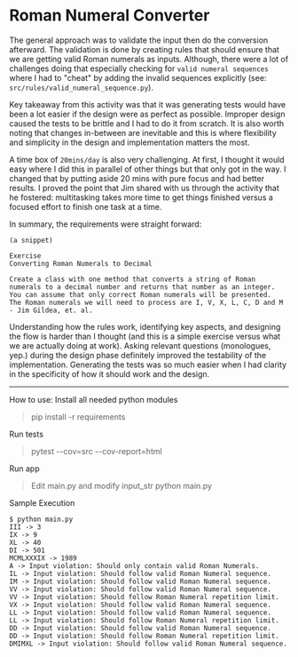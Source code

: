 # Roman Numeral Converter

The general approach was to validate the input then do the conversion afterward. The validation is done by creating rules that should ensure that we are getting valid Roman numerals as inputs. Although, there were a lot of challenges doing that especially checking for `valid numeral sequences` where I had to "cheat" by adding the invalid sequences explicitly (see: `src/rules/valid_numeral_sequence.py`).

Key takeaway from this activity was that it was generating tests would have been a lot easier if the design were as perfect as possible. Improper design caused the tests to be brittle and I had to do it from scratch.
It is also worth noting that changes in-between are inevitable and this is where flexibility and simplicity in the design and implementation matters the most.

A time box of `20mins/day` is also very challenging. At first, I thought it would easy where I did this in parallel of other things but that only got in the way. I changed that by putting aside 20 mins with pure focus and had better results. I proved the point that Jim shared with us through the activity that he fostered: multitasking takes more time to get things finished versus a focused effort to finish one task at a time.


In summary, the requirements were straight forward:

`(a snippet)`
```
Exercise
Converting Roman Numerals to Decimal

Create a class with one method that converts a string of Roman numerals to a decimal number and returns that number as an integer.  
You can assume that only correct Roman numerals will be presented.  The Roman numerals we will need to process are I, V, X, L, C, D and M
- Jim Gildea, et. al.
```

Understanding how the rules work, identifying key aspects, and designing the flow is harder than I thought (and this is a simple exercise versus what we are actually doing at work). Asking relevant questions (monologues, yep.) during the design phase definitely improved the testability of the implementation.
Generating the tests was so much easier when I had clarity in the specificity of how it should work and the design. 

---
How to use:
Install all needed python modules
> pip install -r requirements

Run tests
> pytest --cov=src --cov-report=html

Run app
> Edit main.py and modify input_str
> python main.py

Sample Execution
```
$ python main.py 
III -> 3
IX -> 9
XL -> 40
DI -> 501
MCMLXXXIX -> 1989
A -> Input violation: Should only contain valid Roman Numerals.
IL -> Input violation: Should follow valid Roman Numeral sequence.
IM -> Input violation: Should follow valid Roman Numeral sequence.
VV -> Input violation: Should follow valid Roman Numeral sequence.
VV -> Input violation: Should follow Roman Numeral repetition limit.
VX -> Input violation: Should follow valid Roman Numeral sequence.
LL -> Input violation: Should follow valid Roman Numeral sequence.
LL -> Input violation: Should follow Roman Numeral repetition limit.
DD -> Input violation: Should follow valid Roman Numeral sequence.
DD -> Input violation: Should follow Roman Numeral repetition limit.
DMIMXL -> Input violation: Should follow valid Roman Numeral sequence.

```